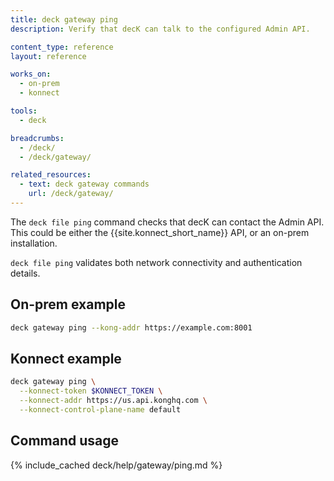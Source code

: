 ```yaml
---
title: deck gateway ping
description: Verify that decK can talk to the configured Admin API.

content_type: reference
layout: reference

works_on:
  - on-prem
  - konnect

tools:
  - deck

breadcrumbs:
  - /deck/
  - /deck/gateway/

related_resources:
  - text: deck gateway commands
    url: /deck/gateway/
---
```


The `deck file ping` command checks that decK can contact the Admin API. This could be either the {{site.konnect_short_name}} API, or an on-prem installation.

`deck file ping` validates both network connectivity and authentication details.

## On-prem example

```bash
deck gateway ping --kong-addr https://example.com:8001
```

## Konnect example

```bash
deck gateway ping \
  --konnect-token $KONNECT_TOKEN \
  --konnect-addr https://us.api.konghq.com \
  --konnect-control-plane-name default
```

## Command usage

{% include_cached deck/help/gateway/ping.md %}